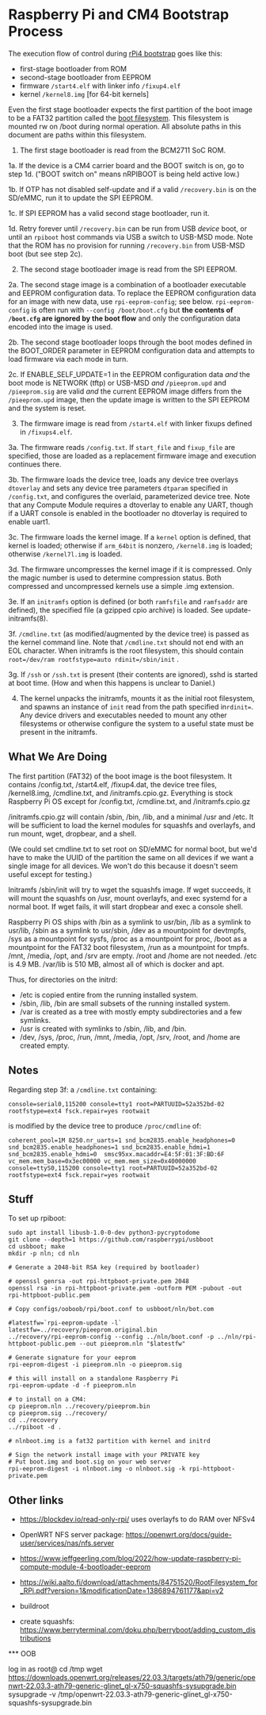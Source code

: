 # Raspberry Pi and CM4 Bootstrap Process

The execution flow of control during [rPi4 bootstrap](https://www.raspberrypi.com/documentation/computers/raspberry-pi.html#raspberry-pi-4-boot-flow)
goes like this:

  * first-stage bootloader from ROM
  * second-stage bootloader from EEPROM
  * firmware `/start4.elf` with linker info `/fixup4.elf`
  * kernel `/kernel8.img` [for 64-bit kernels]

Even the first stage bootloader expects the first partition of the
boot image to be a FAT32 partition called the [boot
filesystem](https://www.raspberrypi.com/documentation/computers/configuration.html#the-boot-folder). This
filesystem is mounted rw on /boot during normal operation. All
absolute paths in this document are paths within this filesystem.

1. The first stage bootloader is read from the BCM2711 SoC ROM.

1a. If the device is a CM4 carrier board and the BOOT switch is on,
go to step 1d. ("BOOT switch on" means nRPIBOOT is being held active low.)

1b. If OTP has not disabled self-update and if a valid `/recovery.bin`
is on the SD/eMMC, run it to update the SPI EEPROM.

1c. If SPI EEPROM has a valid second stage bootloader, run it.

1d. Retry forever until `/recovery.bin` can be run from USB *device*
boot, or until an `rpiboot` host commands via USB a switch to USB-MSD
mode. Note that the ROM has no provision for running `/recovery.bin`
from USB-MSD boot (but see step 2c).

2. The second stage bootloader image is read from the SPI EEPROM.

2a. The second stage image is a combination of a bootloader executable
and EEPROM configuration data. To replace the EEPROM configuration
data for an image with new data, use `rpi-eeprom-config`; see
below. `rpi-eeprom-config` is often run with `--config /boot/boot.cfg`
but **the contents of `/boot.cfg` are ignored by the boot flow** and
only the configuration data encoded into the image is used.

2b. The second stage bootloader loops through the boot modes defined
in the BOOT_ORDER parameter in EEPROM configuration data and attempts
to load firmware via each mode in turn. 

2c. If ENABLE_SELF_UPDATE=1 in the EEPROM configuration data *and* the
boot mode is NETWORK (tftp) or USB-MSD *and* `/pieeprom.upd` and
`/pieeprom.sig` are valid *and* the current EEPROM image differs from
the `/pieeprom.upd` image, then the update image is written to the SPI
EEPROM and the system is reset.

3. The firmware image is read from `/start4.elf` with linker fixups
defined in `/fixups4.elf`.

3a. The firmware reads `/config.txt`. If `start_file` and `fixup_file`
are specified, those are loaded as a replacement firmware image and
execution continues there.

3b. The firmware loads the device tree, loads any device tree overlays
`dtoverlay` and sets any device tree parameters `dtparam` specified in
`/config.txt`, and configures the overlaid, parameterized device
tree. Note that any Compute Module requires a dtoverlay to enable any
UART, though if a UART console is enabled in the bootloader no
dtoverlay is required to enable uart1.

3c. The firmware loads the kernel image. If a `kernel` option is
defined, that kernel is loaded; otherwise if `arm_64bit` is nonzero,
`/kernel8.img` is loaded; otherwise `/kernel7l.img` is loaded.

3d. The firmware uncompresses the kernel image if it is
compressed. Only the magic number is used to determine compression
status.  Both compressed and uncompressed kernels use a simple .img
extension.

3e. If an `initramfs` option is defined (or both `ramfsfile` and
`ramfsaddr` are defined), the specified file (a gzipped cpio archive)
is loaded. See update-initramfs(8).

3f. `/cmdline.txt` (as modified/augmented by the device tree) is
passed as the kernel command line. Note that `/cmdline.txt` should not
end with an EOL character. When initramfs is the root filesystem, this
should contain `root=/dev/ram rootfstype=auto rdinit=/sbin/init` .

3g. If `/ssh` or `/ssh.txt` is present (their contents are ignored), sshd
is started at boot time. (How and when this happens is unclear to Daniel.)

4. The kernel unpacks the initramfs, mounts it as the initial root
filesystem, and spawns an instance of `init` read from the path
specified in`rdinit=`. Any device drivers and executables needed to
mount any other filesystems or otherwise configure the system to a
useful state must be present in the initramfs.

## What We Are Doing

The first partition (FAT32) of the boot image is the boot
filesystem. It contains /config.txt, /start4.elf, /fixup4.dat, the
device tree files, /kernel8.img, /cmdline.txt, and
/initramfs.cpio.gz. Everything is stock Raspberry Pi OS except for
/config.txt, /cmdline.txt, and /initramfs.cpio.gz

/initramfs.cpio.gz will contain /sbin, /bin, /lib, and a minimal /usr
and /etc. It will be sufficient to load the kernel modules for
squashfs and overlayfs, and run mount, wget, dropbear, and a shell.

(We could set cmdline.txt to set root on SD/eMMC for normal boot, but
we'd have to make the UUID of the partition the same on all devices if
we want a single image for all devices. We won't do this because it
doesn't seem useful except for testing.)

Initramfs /sbin/init will try to wget the squashfs image. If wget
succeeds, it will mount the squashfs on /usr, mount overlayfs, and exec
systemd for a normal boot. If wget fails, it will start dropbear and
exec a console shell.

Raspberry Pi OS ships with /bin as a symlink to usr/bin, /lib as a
symlink to usr/lib, /sbin as a symlink to usr/sbin, /dev as a
mountpoint for devtmpfs, /sys as a mountpoint for sysfs, /proc as a
mountpoint for proc, /boot as a mountpoint for the FAT32 boot
filesystem, /run as a mountpoint for tmpfs. /mnt, /media, /opt, and
/srv are empty. /root and /home are not needed. /etc is 4.9
MB. /var/lib is 510 MB, almost all of which is docker and apt.

Thus, for directories on the initrd:

* /etc is copied entire from the running installed system.
* /sbin, /lib, /bin are small subsets of the running installed system.
* /var is created as a tree with mostly empty subdirectories and a few
  symlinks.
* /usr is created with symlinks to /sbin, /lib, and /bin.
* /dev, /sys, /proc, /run, /mnt, /media, /opt, /srv, /root, and /home
  are created empty.



## Notes

Regarding step 3f: a `/cmdline.txt` containing:

```
console=serial0,115200 console=tty1 root=PARTUUID=52a352bd-02 rootfstype=ext4 fsck.repair=yes rootwait
```

is modified by the device tree to produce `/proc/cmdline` of:

```
coherent_pool=1M 8250.nr_uarts=1 snd_bcm2835.enable_headphones=0 snd_bcm2835.enable_headphones=1 snd_bcm2835.enable_hdmi=1 snd_bcm2835.enable_hdmi=0  smsc95xx.macaddr=E4:5F:01:3F:BD:6F vc_mem.mem_base=0x3ec00000 vc_mem.mem_size=0x40000000  console=ttyS0,115200 console=tty1 root=PARTUUID=52a352bd-02 rootfstype=ext4 fsck.repair=yes rootwait
```

## Stuff

To set up rpiboot:

```
sudo apt install libusb-1.0-0-dev python3-pycryptodome
git clone --depth=1 https://github.com/raspberrypi/usbboot
cd usbboot; make
mkdir -p nln; cd nln

# Generate a 2048-bit RSA key (required by bootloader)

# openssl genrsa -out rpi-httpboot-private.pem 2048
openssl rsa -in rpi-httpboot-private.pem -outform PEM -pubout -out rpi-httpboot-public.pem

# Copy configs/ooboob/rpi/boot.conf to usbboot/nln/bot.com

#latestfw=`rpi-eeprom-update -l`
latestfw=../recovery/pieeprom.original.bin
../recovery/rpi-eeprom-config --config ../nln/boot.conf -p ../nln/rpi-httpboot-public.pem --out pieeprom.nln "$latestfw"

# Generate signature for your eeprom
rpi-eeprom-digest -i pieeprom.nln -o pieeprom.sig

# this will install on a standalone Raspberry Pi
rpi-eeprom-update -d -f pieeprom.nln

# to install on a CM4:
cp pieeprom.nln ../recovery/pieeprom.bin
cp pieeprom.sig ../recovery/
cd ../recovery
../rpiboot -d .

# nlnboot.img is a fat32 partition with kernel and initrd

# Sign the network install image with your PRIVATE key
# Put boot.img and boot.sig on your web server
rpi-eeprom-digest -i nlnboot.img -o nlnboot.sig -k rpi-httpboot-private.pem
```

## Other links

* https://blockdev.io/read-only-rpi/ uses overlayfs to do RAM over NFSv4

* OpenWRT NFS server package: https://openwrt.org/docs/guide-user/services/nas/nfs.server

* https://www.jeffgeerling.com/blog/2022/how-update-raspberry-pi-compute-module-4-bootloader-eeprom

* https://wiki.aalto.fi/download/attachments/84751520/RootFilesystem_for_RPi.pdf?version=1&modificationDate=1386894761177&api=v2

* buildroot

* create squashfs: https://www.berryterminal.com/doku.php/berryboot/adding_custom_distributions

*** OOB

log in as root@
cd /tmp
wget https://downloads.openwrt.org/releases/22.03.3/targets/ath79/generic/openwrt-22.03.3-ath79-generic-glinet_gl-x750-squashfs-sysupgrade.bin
sysupgrade -v /tmp/openwrt-22.03.3-ath79-generic-glinet_gl-x750-squashfs-sysupgrade.bin
